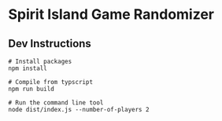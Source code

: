 # Spirit Island Game Randomizer

## Dev Instructions

```
# Install packages
npm install

# Compile from typscript
npm run build

# Run the command line tool
node dist/index.js --number-of-players 2
```
